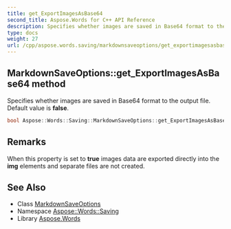 ```yaml
---
title: get_ExportImagesAsBase64
second_title: Aspose.Words for C++ API Reference
description: Specifies whether images are saved in Base64 format to the output file. Default value is false.
type: docs
weight: 27
url: /cpp/aspose.words.saving/markdownsaveoptions/get_exportimagesasbase64/
---
```

## MarkdownSaveOptions::get_ExportImagesAsBase64 method


Specifies whether images are saved in Base64 format to the output file. Default value is **false**.

```cpp
bool Aspose::Words::Saving::MarkdownSaveOptions::get_ExportImagesAsBase64() const
```

## Remarks


When this property is set to **true** images data are exported directly into the **img** elements and separate files are not created. 
## See Also

* Class [MarkdownSaveOptions](../)
* Namespace [Aspose::Words::Saving](../../)
* Library [Aspose.Words](../../../)
